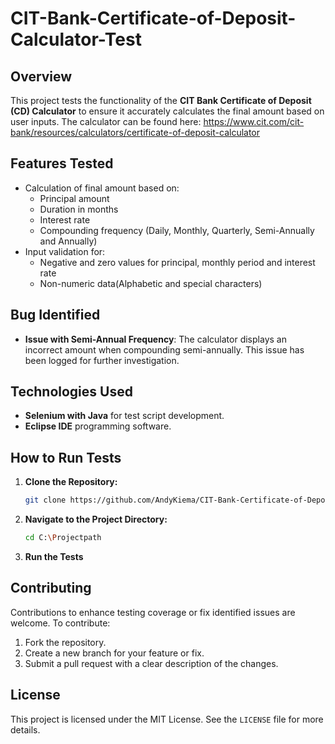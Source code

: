 # CIT-Bank-Certificate-of-Deposit-Calculator-Test

## Overview
This project tests the functionality of the **CIT Bank Certificate of Deposit (CD) Calculator** to ensure it accurately calculates the final amount based on user inputs.
The calculator can be found here: https://www.cit.com/cit-bank/resources/calculators/certificate-of-deposit-calculator

## Features Tested
- Calculation of final amount based on:
  - Principal amount
  - Duration in months
  - Interest rate
  - Compounding frequency (Daily, Monthly, Quarterly, Semi-Annually and Annually)
- Input validation for:
  - Negative and zero values for principal, monthly period and interest rate
  - Non-numeric data(Alphabetic and special characters)

## Bug Identified
- **Issue with Semi-Annual Frequency**:
  The calculator displays an incorrect amount when compounding semi-annually. This issue has been logged for further investigation.

## Technologies Used
- **Selenium with Java** for test script development.
- **Eclipse IDE** programming software.

## How to Run Tests
1. **Clone the Repository:**
   ```bash
   git clone https://github.com/AndyKiema/CIT-Bank-Certificate-of-Deposit-Calculator-Test.git
   ```
2. **Navigate to the Project Directory:**
   ```bash
   cd C:\Projectpath
   ```
3. **Run the Tests**

## Contributing
Contributions to enhance testing coverage or fix identified issues are welcome. To contribute:
1. Fork the repository.
2. Create a new branch for your feature or fix.
3. Submit a pull request with a clear description of the changes.

## License
This project is licensed under the MIT License. See the `LICENSE` file for more details.


